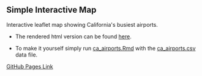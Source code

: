 ## Simple Interactive Map

Interactive leaflet map showing California's busiest airports. 

* The rendered html version can be found [here](https://reyvaz.github.io/Simple-Interactive-Map/ca_airports.html).   

* To make it yourself simply run [ca_airports.Rmd](ca_airports.Rmd) with the 
[ca_airports.csv](ca_airports.csv) data file. 

[GitHub Pages Link](https://reyvaz.github.io/Simple-Interactive-Map/)  

